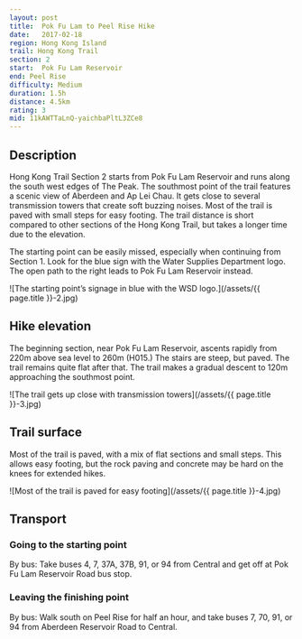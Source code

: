 ```yaml
---
layout: post
title:  Pok Fu Lam to Peel Rise Hike
date:   2017-02-18
region: Hong Kong Island
trail: Hong Kong Trail
section: 2
start:  Pok Fu Lam Reservoir
end: Peel Rise
difficulty: Medium
duration: 1.5h
distance: 4.5km
rating: 3
mid: 11kAWTTaLnQ-yaichbaPltL3ZCe8
---
```

## Description

Hong Kong Trail Section 2 starts from Pok Fu Lam Reservoir and runs along the south west edges of The Peak. The southmost point of the trail features a scenic view of Aberdeen and Ap Lei Chau. It gets close to several transmission towers that create soft buzzing noises. Most of the trail is paved with small steps for easy footing. The trail distance is short compared to other sections of the Hong Kong Trail, but takes a longer time due to the elevation.

The starting point can be easily missed, especially when continuing from Section 1. Look for the blue sign with the Water Supplies Department logo. The open path to the right leads to Pok Fu Lam Reservoir instead.

![The starting point’s signage in blue with the WSD logo.](/assets/{{ page.title }}-2.jpg)

## Hike elevation

The beginning section, near Pok Fu Lam Reservoir, ascents rapidly from 220m above sea level to 260m (H015.) The stairs are steep, but paved. The trail remains quite flat after that. The trail makes a gradual descent to 120m approaching the southmost point.

![The trail gets up close with transmission towers](/assets/{{ page.title }}-3.jpg)

## Trail surface

Most of the trail is paved, with a mix of flat sections and small steps. This allows easy footing, but the rock paving and concrete may be hard on the knees for extended hikes.

![Most of the trail is paved for easy footing](/assets/{{ page.title }}-4.jpg)

## Transport

### Going to the starting point

By bus: Take buses 4, 7, 37A, 37B, 91, or 94 from Central and get off at Pok Fu Lam Reservoir Road bus stop.

### Leaving the finishing point

By bus: Walk south on Peel Rise for half an hour, and take buses 7, 70, 91, or 94 from Aberdeen Reservoir Road to Central.
